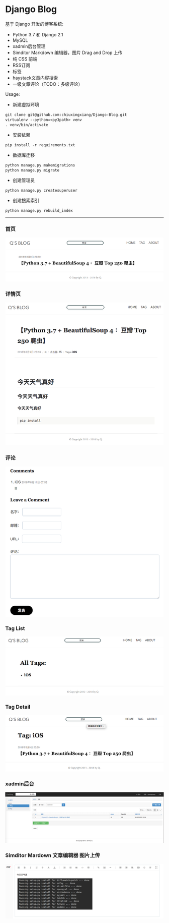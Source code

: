 # Django Blog

基于 Django 开发的博客系统:

- Python 3.7 和 Django 2.1
- MySQL
- xadmin后台管理
- Simditor Markdown 编辑器，图片 Drag and Drop 上传
- 纯 CSS 前端
- RSS订阅
- 标签
- haystack文章内容搜索
- 一级文章评论（TODO：多级评论）

Usage:

- 新建虚拟环境

```
git clone git@github.com:chiuxingxiang/Django-Blog.git
virtualenv --python=<py3path> venv
. venv/bin/activate
```

- 安装依赖

```
pip install -r requirements.txt
```

- 数据库迁移

```
python manage.py makemigrations
python manage.py migrate
```

- 创建管理员
```
python manage.py createsuperuser
```
- 创建搜索索引
```
python manage.py rebuild_index
```
------
### 首页

![index](/github_pic/index.png)

### 详情页

![detail](/github_pic/detail.png)

### 评论

![comments](/github_pic/comments.png)

### Tag List

![tag_list](/github_pic/tag_list.png)

### Tag Detail

![tag_detail](/github_pic/tag_detail.png)

### xadmin后台

![admin](/github_pic/admin.png)

### Simditor Mardown 文章编辑器 图片上传

![pic_upload](/github_pic/pic_upload.png)
